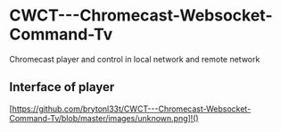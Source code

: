 # CWCT---Chromecast-Websocket-Command-Tv
Chromecast player and control in local network and remote network

## Interface of player

[https://github.com/brytonl33t/CWCT---Chromecast-Websocket-Command-Tv/blob/master/images/unknown.png]!()
